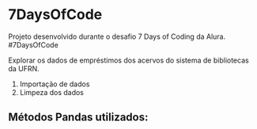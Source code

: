 # 7DaysOfCode

Projeto desenvolvido durante o desafio 7 Days of Coding da Alura.
#7DaysOfCode

Explorar os dados de empréstimos dos acervos do sistema de bibliotecas da UFRN.

1. Importação de dados
2. Limpeza dos dados

## Métodos Pandas utilizados:



